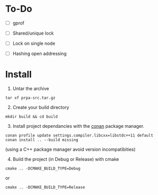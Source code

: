 # To-Do

- [ ] gprof
- [ ] Shared/unique lock
- [ ] Lock on single node

- [ ] Hashing open addressing

# Install

1. Untar the archive

```
tar xf prpa-src.tar.gz

```

2. Create your build directory

```
mkdir build && cd build
```

3. Install project dependancies with the [conan](https://docs.conan.io/en/latest/introduction.html) package manager.

```
conan profile update settings.compiler.libcxx=libstdc++11 default
conan install .. --build missing
```

(using a C++ package manager avoid version incompatibities)

4. Build the project (in Debug or Release) with cmake

```
cmake .. -DCMAKE_BUILD_TYPE=Debug
```

or

```
cmake .. -DCMAKE_BUILD_TYPE=Release
```

